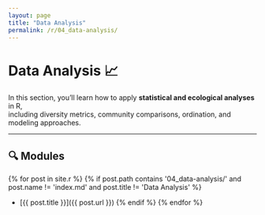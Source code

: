 ```yaml
---
layout: page
title: "Data Analysis"
permalink: /r/04_data-analysis/
---
```


# Data Analysis 📈

In this section, you’ll learn how to apply **statistical and ecological analyses** in R,  
including diversity metrics, community comparisons, ordination, and modeling approaches.

---

## 🔍 Modules

{% for post in site.r %}
  {% if post.path contains '04_data-analysis/' and post.name != 'index.md' and post.title != 'Data Analysis' %}
  - [{{ post.title }}]({{ post.url }})
  {% endif %}
{% endfor %}
